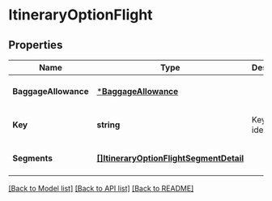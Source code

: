 # ItineraryOptionFlight

## Properties
Name | Type | Description | Notes
------------ | ------------- | ------------- | -------------
**BaggageAllowance** | [***BaggageAllowance**](BaggageAllowance.md) |  | [optional] [default to null]
**Key** | **string** | Key identificator | [optional] [default to null]
**Segments** | [**[]ItineraryOptionFlightSegmentDetail**](ItineraryOptionFlightSegmentDetail.md) |  | [optional] [default to null]

[[Back to Model list]](../README.md#documentation-for-models) [[Back to API list]](../README.md#documentation-for-api-endpoints) [[Back to README]](../README.md)


